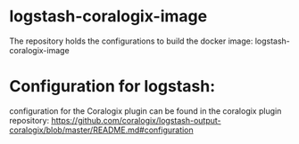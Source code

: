# logstash-coralogix-image
The repository holds the configurations to build the  docker image: logstash-coralogix-image


# Configuration for logstash:
configuration for the Coralogix plugin can be found in the coralogix plugin repository:
https://github.com/coralogix/logstash-output-coralogix/blob/master/README.md#configuration

